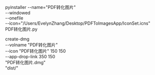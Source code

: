 pyinstaller --name="PDF转化图片" \
            --windowed \
            --onefile \
            --icon="/Users/EvelynZhang/Desktop/PDFToImagesApp/IconSet.icns" \
         		PDF转化图片.py

create-dmg \
  --volname "PDF转化图片" \
  --icon "PDF转化图片" 150 150 \
  --app-drop-link 350 150 \
  "PDF转化图片.dmg" \
  "dist/"

